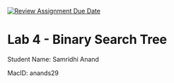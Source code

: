[![Review Assignment Due Date](https://classroom.github.com/assets/deadline-readme-button-22041afd0340ce965d47ae6ef1cefeee28c7c493a6346c4f15d667ab976d596c.svg)](https://classroom.github.com/a/HyrinIZH)
# Lab 4 - Binary Search Tree

Student Name: Samridhi Anand

MacID: anands29
